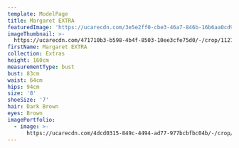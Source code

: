 ```yaml
---
template: ModelPage
title: Margaret EXTRA
featuredImage: 'https://ucarecdn.com/3e5e2ff0-cbe3-46a7-846b-16b6aa0cd93b/'
imageThumbnail: >-
  https://ucarecdn.com/471710b3-b598-4b4f-8503-10ee3cfe75d0/-/crop/1127x1505/424,645/-/preview/
firstName: Margaret EXTRA
collection: Extras
height: 160cm
measurementType: bust
bust: 83cm
waist: 64cm
hips: 94cm
size: '8'
shoeSize: '7'
hair: Dark Brown
eyes: Brown
imagePortfolio:
  - image: >-
      https://ucarecdn.com/4dcd0315-849c-4494-ad77-977bcbfbc04b/-/crop/1240x1703/328,606/-/preview/
---
```


